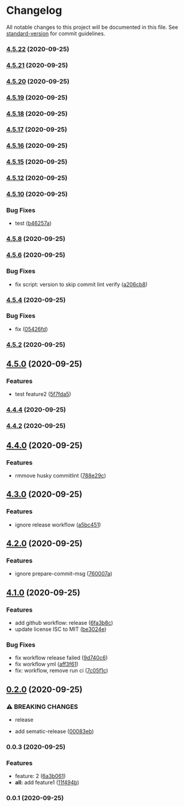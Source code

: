 # Changelog

All notable changes to this project will be documented in this file. See [standard-version](https://github.com/conventional-changelog/standard-version) for commit guidelines.

### [4.5.22](https://github.com/zhangaz1/lerna-release-changelog-demo/compare/v4.5.21...v4.5.22) (2020-09-25)

### [4.5.21](https://github.com/zhangaz1/lerna-release-changelog-demo/compare/v4.5.20...v4.5.21) (2020-09-25)

### [4.5.20](https://github.com/zhangaz1/lerna-release-changelog-demo/compare/v4.5.19...v4.5.20) (2020-09-25)

### [4.5.19](https://github.com/zhangaz1/lerna-release-changelog-demo/compare/v4.5.18...v4.5.19) (2020-09-25)

### [4.5.18](https://github.com/zhangaz1/lerna-release-changelog-demo/compare/v4.5.17...v4.5.18) (2020-09-25)

### [4.5.17](https://github.com/zhangaz1/lerna-release-changelog-demo/compare/v4.5.16...v4.5.17) (2020-09-25)

### [4.5.16](https://github.com/zhangaz1/lerna-release-changelog-demo/compare/v4.5.15...v4.5.16) (2020-09-25)

### [4.5.15](https://github.com/zhangaz1/lerna-release-changelog-demo/compare/v4.5.12...v4.5.15) (2020-09-25)

### [4.5.12](https://github.com/zhangaz1/lerna-release-changelog-demo/compare/v4.5.10...v4.5.12) (2020-09-25)

### [4.5.10](https://github.com/zhangaz1/lerna-release-changelog-demo/compare/v4.5.8...v4.5.10) (2020-09-25)

### Bug Fixes

- test ([b46257a](https://github.com/zhangaz1/lerna-release-changelog-demo/commit/b46257a07182228fdd17bb783deb99c31da31e40))

### [4.5.8](https://github.com/zhangaz1/lerna-release-changelog-demo/compare/v4.5.6...v4.5.8) (2020-09-25)

### [4.5.6](https://github.com/zhangaz1/lerna-release-changelog-demo/compare/v4.5.4...v4.5.6) (2020-09-25)

### Bug Fixes

- fix script: version to skip commit lint verify ([a206cb8](https://github.com/zhangaz1/lerna-release-changelog-demo/commit/a206cb8b6bc3982a428f2f0e7d3a78ddb5de6557))

### [4.5.4](https://github.com/zhangaz1/lerna-release-changelog-demo/compare/v4.5.2...v4.5.4) (2020-09-25)

### Bug Fixes

- fix ([05426fd](https://github.com/zhangaz1/lerna-release-changelog-demo/commit/05426fd8b51c0b8d5351586be6d6acedf53c7cf1))

### [4.5.2](https://github.com/zhangaz1/lerna-release-changelog-demo/compare/v4.5.0...v4.5.2) (2020-09-25)

## [4.5.0](https://github.com/zhangaz1/lerna-release-changelog-demo/compare/v4.4.4...v4.5.0) (2020-09-25)

### Features

- test feature2 ([5f7fda5](https://github.com/zhangaz1/lerna-release-changelog-demo/commit/5f7fda5d1e027a89590062f535bfa95cb01b4479))

### [4.4.4](https://github.com/zhangaz1/lerna-release-changelog-demo/compare/v4.4.2...v4.4.4) (2020-09-25)

### [4.4.2](https://github.com/zhangaz1/lerna-release-changelog-demo/compare/v4.4.0...v4.4.2) (2020-09-25)

## [4.4.0](https://github.com/zhangaz1/lerna-release-changelog-demo/compare/v4.3.0...v4.4.0) (2020-09-25)

### Features

- rmmove husky commitlint ([788e29c](https://github.com/zhangaz1/lerna-release-changelog-demo/commit/788e29cd52f3e8b53797939abb28df37af09fbf8))

## [4.3.0](https://github.com/zhangaz1/lerna-release-changelog-demo/compare/v4.2.0...v4.3.0) (2020-09-25)

### Features

- ignore release workflow ([a5bc451](https://github.com/zhangaz1/lerna-release-changelog-demo/commit/a5bc4515e4bafd9965d313df6b7e1b4c8cfe4240))

## [4.2.0](https://github.com/zhangaz1/lerna-release-changelog-demo/compare/v4.1.0...v4.2.0) (2020-09-25)

### Features

- ignore prepare-commit-msg ([760007a](https://github.com/zhangaz1/lerna-release-changelog-demo/commit/760007afcea99f25fc07dbc204f95877c698e255))

## [4.1.0](https://github.com/zhangaz1/lerna-release-changelog-demo/compare/v0.2.0...v4.1.0) (2020-09-25)

### Features

- add github workflow: release ([6fa3b8c](https://github.com/zhangaz1/lerna-release-changelog-demo/commit/6fa3b8c751a107cebc09c3e184512b42d560f0c8))
- update license ISC to MIT ([be3024e](https://github.com/zhangaz1/lerna-release-changelog-demo/commit/be3024ee4da0d252e0f76fd81c427ab9da2a46f0))

### Bug Fixes

- fix workflow release failed ([9d740c6](https://github.com/zhangaz1/lerna-release-changelog-demo/commit/9d740c6a47437b75be6ee7b0023e67d8906cb2b0))
- fix workflow yml ([aff3f61](https://github.com/zhangaz1/lerna-release-changelog-demo/commit/aff3f6131ec2c17df37633a069d8459fccf8687d))
- fix: workflow, remove run ci ([7c05f1c](https://github.com/zhangaz1/lerna-release-changelog-demo/commit/7c05f1c7b6ff69dc9882ba9d5369c6ed63a15820))

## [0.2.0](https://github.com/zhangaz1/lerna-release-changelog-demo/compare/v0.0.3...v0.2.0) (2020-09-25)

### ⚠ BREAKING CHANGES

- release

- add sematic-release ([00083eb](https://github.com/zhangaz1/lerna-release-changelog-demo/commit/00083eb94a3737c9b7350d17288ffc90d2ff4b58))

### 0.0.3 (2020-09-25)

### Features

- feature: 2 ([6a3b061](https://github.com/zhangaz1/lerna-release-changelog-demo/commit/6a3b061fafdd7868f5384484137dd4199f8b3ddc))
- **all:** add feature1 ([11f494b](https://github.com/zhangaz1/lerna-release-changelog-demo/commit/11f494b353d95aba19b54b7f9365cee5505272fa))

### 0.0.1 (2020-09-25)
